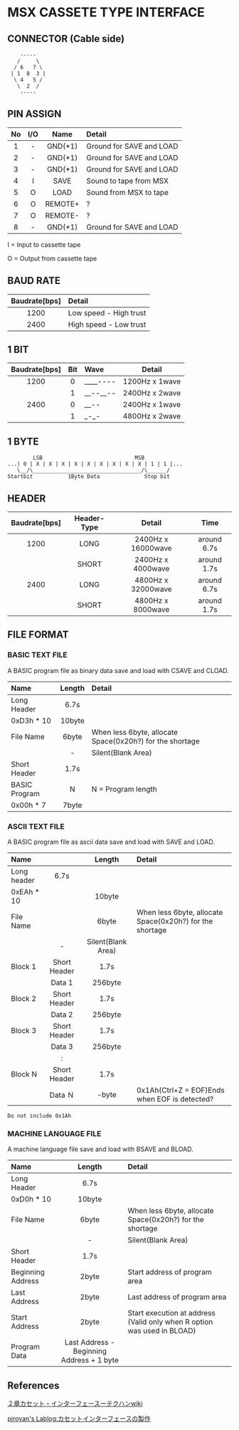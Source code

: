 # MSX CASSETE TYPE INTERFACE
## CONNECTOR (Cable side)
```
    -----
   /     \
  / 6   7 \
 | 1  8  3 |
  \ 4   5 /
   \  2  /
    -----
```
## PIN ASSIGN

|No|I/O|Name|Detail|
|:-:|:-:|:-:|:--
|1|-|GND(*1)|Ground for SAVE and LOAD|
|2|-|GND(*1)|Ground for SAVE and LOAD|
|3|-|GND(*1)|Ground for SAVE and LOAD|
|4|I|SAVE|Sound to tape from MSX|
|5|O|LOAD|Sound from MSX to tape|
|6|O|REMOTE+|?|
|7|O|REMOTE-|?|
|8|-|GND(*1)|Ground for SAVE and LOAD|

I = Input to cassette tape

O = Output from cassette tape

## BAUD RATE
|Baudrate[bps]|Detail|
|:-:|:--|
|1200|Low speed - High trust|
|2400|High speed - Low trust|

## 1 BIT
|Baudrate[bps]|Bit|Wave|Detail|
|:-:|:-:|:-|:-:|
|1200|0|\_\_\_\_----|1200Hz x 1wave|
||1|\_\_--\_\_--|2400Hz x 2wave|
|2400|0|\_\_--|2400Hz x 1wave|
||1|\_-\_-|4800Hz x 2wave|

## 1 BYTE
```
        LSB                             MSB
...| 0 | X | X | X | X | X | X | X | X | X | 1 | 1 |...
   \__/\__________________________________/\______/
Startbit           1Byte Data              Stop bit
```

## HEADER
|Baudrate[bps]|Header-Type|Detail|Time|
|:-:|:-:|:-:|:-:|
|1200|LONG|2400Hz x 16000wave|around 6.7s|
||SHORT|2400Hz x 4000wave|around 1.7s|
|2400|LONG|4800Hz x 32000wave|around 6.7s|
||SHORT|4800Hz x 8000wave|around 1.7s|

## FILE FORMAT
### BASIC TEXT FILE
A BASIC program file as binary data save and load with CSAVE and CLOAD.

|Name|Length|Detail|
|:-|:-:|:-|
|Long Header|6.7s||
|0xD3h * 10|10byte||
|File Name|6byte|When less 6byte, allocate Space(0x20h?) for the shortage|
||-|Silent(Blank Area)|
|Short Header|1.7s||
|BASIC Program|N|N = Program length|
|0x00h * 7|7byte||

### ASCII TEXT FILE
A BASIC program file as ascii data save and load with SAVE and LOAD.

|Name||Length|Detail|
|:-|:-:|:-:|:-|
|Long header|6.7s||
|0xEAh * 10||10byte||
|File Name||6byte|When less 6byte, allocate Space(0x20h?) for the shortage|
||-|Silent(Blank Area)|
|Block 1|Short Header|1.7s||
||Data 1|256byte||
|Block 2|Short Header|1.7s||
||Data 2|256byte||
|Block 3|Short Header|1.7s||
||Data 3|256byte||
||:|||
|Block N|Short Header|1.7s||
||Data Ｎ|-byte|0x1Ah(Ctrl+Z = EOF)Ends when EOF is detected?|

```
Do not include 0x1Ah
```

### MACHINE LANGUAGE FILE
A machine language file save and load with BSAVE and BLOAD.

|Name|Length|Detail|
|:-|:-:|:-|
|Long Header|6.7s||
|0xD0h * 10|10byte||
|File Name|6byte|When less 6byte, allocate Space(0x20h?) for the shortage|
||-|Silent(Blank Area)|
|Short Header|1.7s||
|Beginning Address|2byte|Start address of program area|
|Last Address|2byte|Last address of program area|
|Start Address|2byte|Start execution at address (Valid only when R option was used in BLOAD)|
|Program Data|Last Address - Beginning Address + 1 byte||

## References

[２章カセット・インターフェースーテクハンwiki](http://ngs.no.coocan.jp/doc/wiki.cgi/TechHan?page=2%BE%CF+%A5%AB%A5%BB%A5%C3%A5%C8%8E%A5%A5%A4%A5%F3%A5%BF%A1%BC%A5%D5%A5%A7%A5%A4%A5%B9)

[piroyan's Lablog:カセットインターフェースの製作](http://lablog.piroyan.com/index.php?e=24)
